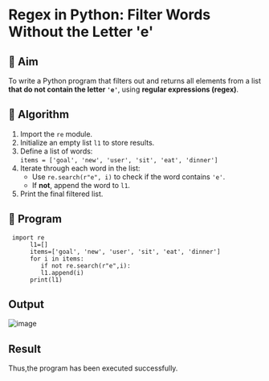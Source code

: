 # Regex in Python: Filter Words Without the Letter 'e'

## 🎯 Aim
To write a Python program that filters out and returns all elements from a list **that do not contain the letter `'e'`**, using **regular expressions (regex)**.

## 🧠 Algorithm
1. Import the `re` module.
2. Initialize an empty list `l1` to store results.
3. Define a list of words:  
   `items = ['goal', 'new', 'user', 'sit', 'eat', 'dinner']`
4. Iterate through each word in the list:
   - Use `re.search(r"e", i)` to check if the word contains `'e'`.
   - If **not**, append the word to `l1`.
5. Print the final filtered list.

## 🧾 Program
```
 import re 
      l1=[]
      items=['goal', 'new', 'user', 'sit', 'eat', 'dinner'] 
      for i in items:
         if not re.search(r"e",i):
         l1.append(i)
      print(l1)
```
## Output
![image](https://github.com/user-attachments/assets/864ab39b-ae02-48e8-aa3e-fb8526b41dad)


## Result
Thus,the program has been executed successfully.

